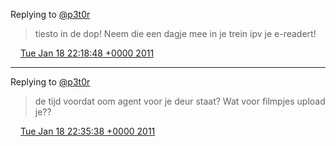 Replying to [@p3t0r](https://twitter.com/p3t0r/status/27428860203114497)

> tiesto in de dop\! Neem die een dagje mee in je trein ipv je e\-readert\!

<img src="../../media/tweet.ico" width="12" /> [Tue Jan 18 22:18:48 +0000 2011](https://twitter.com/DromerDenker/status/27490112317161472)

----

Replying to [@p3t0r](https://twitter.com/p3t0r/status/27493977758375936)

> de tijd voordat oom agent voor je deur staat? Wat voor filmpjes upload je??

<img src="../../media/tweet.ico" width="12" /> [Tue Jan 18 22:35:38 +0000 2011](https://twitter.com/DromerDenker/status/27494351638630400)